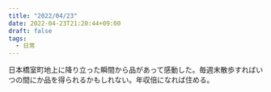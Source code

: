 ```yaml
---
title: "2022/04/23"
date: 2022-04-23T21:20:44+09:00
draft: false
tags:
  - 日常
---
```


日本橋室町地上に降り立った瞬間から品があって感動した。毎週末散歩すればいつの間にか品を得られるかもしれない。年収倍になれば住める。
